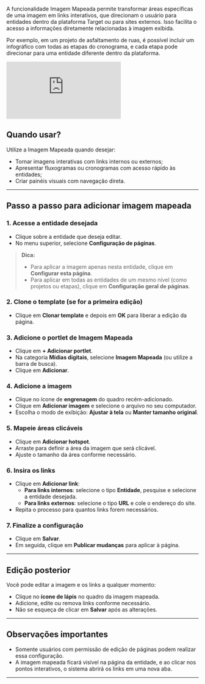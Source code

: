 A funcionalidade Imagem Mapeada permite transformar áreas específicas de uma imagem em links interativos, que direcionam o usuário para entidades dentro da plataforma Target ou para sites externos. Isso facilita o acesso a informações diretamente relacionadas à imagem exibida.

Por exemplo, em um projeto de asfaltamento de ruas, é possível incluir um infográfico com todas as etapas do cronograma, e cada etapa pode direcionar para uma entidade diferente dentro da plataforma.


<div class="video-container">
  <iframe
    src="https://player.vimeo.com/video/1121191871"
    title="Tutoria Vimeo"
    frameborder="0"
    allow="autoplay; fullscreen; picture-in-picture"
    allowfullscreen>
  </iframe>
</div>


## Quando usar?

Utilize a Imagem Mapeada quando desejar:

- Tornar imagens interativas com links internos ou externos;
- Apresentar fluxogramas ou cronogramas com acesso rápido às entidades;
- Criar painéis visuais com navegação direta.

---

## Passo a passo para adicionar imagem mapeada

### 1. Acesse a entidade desejada

- Clique sobre a entidade que deseja editar.
- No menu superior, selecione **Configuração de páginas**.

> **Dica:**  
> - Para aplicar a imagem apenas nesta entidade, clique em **Configurar esta página**.  
> - Para aplicar em todas as entidades de um mesmo nível (como projetos ou etapas), clique em **Configuração geral de páginas**.

### 2. Clone o template (se for a primeira edição)

- Clique em **Clonar template** e depois em **OK** para liberar a edição da página.

### 3. Adicione o portlet de Imagem Mapeada

- Clique em **+ Adicionar portlet**.
- Na categoria **Mídias digitais**, selecione **Imagem Mapeada** (ou utilize a barra de busca).
- Clique em **Adicionar**.

### 4. Adicione a imagem

- Clique no ícone de **engrenagem** do quadro recém-adicionado.
- Clique em **Adicionar imagem** e selecione o arquivo no seu computador.
- Escolha o modo de exibição: **Ajustar à tela** ou **Manter tamanho original**.

### 5. Mapeie áreas clicáveis

- Clique em **Adicionar hotspot**.
- Arraste para definir a área da imagem que será clicável.
- Ajuste o tamanho da área conforme necessário.

### 6. Insira os links

- Clique em **Adicionar link**:
  - **Para links internos**: selecione o tipo **Entidade**, pesquise e selecione a entidade desejada.
  - **Para links externos**: selecione o tipo **URL** e cole o endereço do site.
- Repita o processo para quantos links forem necessários.

### 7. Finalize a configuração

- Clique em **Salvar**.
- Em seguida, clique em **Publicar mudanças** para aplicar à página.

---

## Edição posterior

Você pode editar a imagem e os links a qualquer momento:

- Clique no **ícone de lápis** no quadro da imagem mapeada.
- Adicione, edite ou remova links conforme necessário.
- Não se esqueça de clicar em **Salvar** após as alterações.

---

## Observações importantes

- Somente usuários com permissão de edição de páginas podem realizar essa configuração.
- A imagem mapeada ficará visível na página da entidade, e ao clicar nos pontos interativos, o sistema abrirá os links em uma nova aba.

---



  
